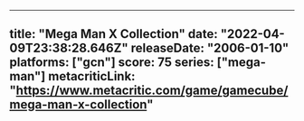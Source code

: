
---
title: "Mega Man X Collection"
date: "2022-04-09T23:38:28.646Z"
releaseDate: "2006-01-10"
platforms: ["gcn"]
score: 75
series: ["mega-man"]
metacriticLink: "https://www.metacritic.com/game/gamecube/mega-man-x-collection"
---
